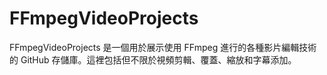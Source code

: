 # FFmpegVideoProjects
FFmpegVideoProjects 是一個用於展示使用 FFmpeg 進行的各種影片編輯技術的 GitHub 存儲庫。這裡包括但不限於視頻剪輯、覆蓋、縮放和字幕添加。
